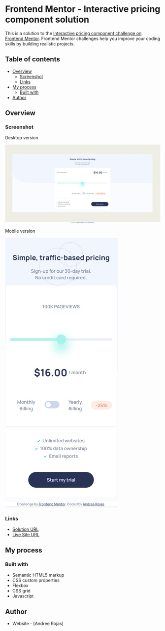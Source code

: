 # Frontend Mentor - Interactive pricing component solution

This is a solution to the [Interactive pricing component challenge on Frontend Mentor](https://www.frontendmentor.io/challenges/interactive-pricing-component-t0m8PIyY8). Frontend Mentor challenges help you improve your coding skills by building realistic projects. 

## Table of contents

- [Overview](#overview)
  - [Screenshot](#screenshot)
  - [Links](#links)
- [My process](#my-process)
  - [Built with](#built-with)
- [Author](#author)

## Overview

### Screenshot

Desktop version

![](./desktop-version.jpg)

Mobile version

![](./mobile-version.jpg)

### Links

- [Solution URL](https://github.com/andreerojas/andreerojas-FrontEndMentor_Challenge_12.git)
- [Live Site URL](https://andreerojas.github.io/andreerojas-FrontEndMentor_Challenge_12/)


## My process
### Built with

- Semantic HTML5 markup
- CSS custom properties
- Flexbox
- CSS grid
- Javascript

## Author

- Website - [Andree Rojas]